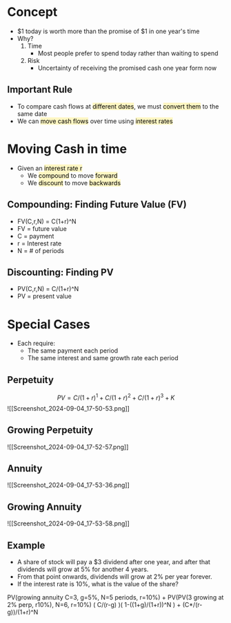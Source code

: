 # Concept
- $1 today is worth more than the promise of $1 in one year's time
- Why?
	1. Time
		- Most people prefer to spend today rather than waiting to spend
	1. Risk
		- Uncertainty of receiving the promised cash one year form now
## Important Rule
- To compare cash flows at <mark style="background: #FFF3A3A6;">different dates</mark>, we must <mark style="background: #FFF3A3A6;">convert them</mark> to the same date
- We can <mark style="background: #FFF3A3A6;">move cash flows</mark> over time using <mark style="background: #FFF3A3A6;">interest rates</mark>
# Moving Cash in time
- Given an <mark style="background: #FFF3A3A6;">interest rate r</mark>
	- We <mark style="background: #FFF3A3A6;">compound</mark> to move <mark style="background: #FFF3A3A6;">forward</mark>
	- We <mark style="background: #FFF3A3A6;">discount</mark> to move <mark style="background: #FFF3A3A6;">backwards</mark>
## Compounding: Finding Future Value (FV)
- FV(C,r,N) = C(1+r)^N
- FV = future value
- C = payment
- r = Interest rate
- N = # of periods
## Discounting: Finding PV
- PV(C,r,N) = C/(1+r)^N
- PV = present value
# Special Cases
- Each require:
	- The same payment each period
	- The same interest and same growth rate each period
## Perpetuity
$$
PV = C/(1+r)^1 + C/(1+r)^2 + C/(1+r)^3 + K
$$
![[Screenshot_2024-09-04_17-50-53.png]]

## Growing Perpetuity
![[Screenshot_2024-09-04_17-52-57.png]]
## Annuity
![[Screenshot_2024-09-04_17-53-36.png]]
## Growing Annuity
![[Screenshot_2024-09-04_17-53-58.png]]
## Example
- A share of stock will pay a $3 dividend after one year, and after that dividends will grow at 5% for another 4 years.
- From that point onwards, dividends will grow at 2% per year forever.
- If the interest rate is 10%, what is the value of the share?

PV(growing annuity C=3, g=5%, N=5 periods, r=10%) + PV(PV(3 growing at 2% perp, r10%), N=6, r=10%)
( C/(r-g) )( 1-((1+g)/(1+r))^N ) + (C*/(r-g))/(1+r)^N
